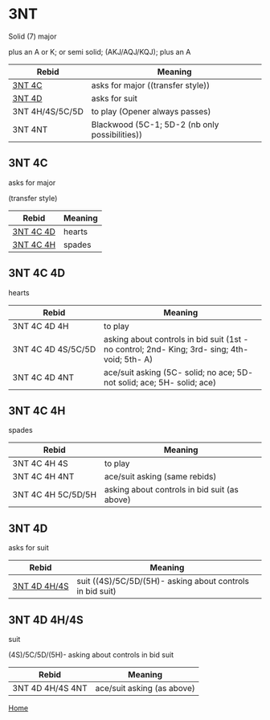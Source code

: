 # 3NT

Solid (7) major

plus an A or K; or semi solid; (AKJ/AQJ/KQJ); plus an A

| Rebid | Meaning |
|---|---|
| [3NT&nbsp;4C](#3nt4c) | asks for major ((transfer style)) |
| [3NT&nbsp;4D](#3nt4d) | asks for suit |
| 3NT&nbsp;4H/4S/5C/5D | to play (Opener always passes) |
| 3NT&nbsp;4NT | Blackwood (5C-1; 5D-2 (nb only possibilities)) |

## 3NT&nbsp;4C

asks for major

(transfer style)

| Rebid | Meaning |
|---|---|
| [3NT&nbsp;4C&nbsp;4D](#3nt4c4d) | hearts |
| [3NT&nbsp;4C&nbsp;4H](#3nt4c4h) | spades |

## 3NT&nbsp;4C&nbsp;4D

hearts

| Rebid | Meaning |
|---|---|
| 3NT&nbsp;4C&nbsp;4D&nbsp;4H | to play |
| 3NT&nbsp;4C&nbsp;4D&nbsp;4S/5C/5D | asking about controls in bid suit (1st - no control; 2nd- King; 3rd- sing; 4th-void; 5th- A) |
| 3NT&nbsp;4C&nbsp;4D&nbsp;4NT | ace/suit asking (5C- solid; no ace; 5D- not solid; ace; 5H- solid; ace) |

## 3NT&nbsp;4C&nbsp;4H

spades

| Rebid | Meaning |
|---|---|
| 3NT&nbsp;4C&nbsp;4H&nbsp;4S | to play |
| 3NT&nbsp;4C&nbsp;4H&nbsp;4NT | ace/suit asking (same rebids) |
| 3NT&nbsp;4C&nbsp;4H&nbsp;5C/5D/5H | asking about controls in bid suit (as above) |

## 3NT&nbsp;4D

asks for suit

| Rebid | Meaning |
|---|---|
| [3NT&nbsp;4D&nbsp;4H/4S](#3nt4d4h4s) | suit ((4S)/5C/5D/(5H)- asking about controls in bid suit) |

## 3NT&nbsp;4D&nbsp;4H/4S

suit

(4S)/5C/5D/(5H)- asking about controls in bid suit

| Rebid | Meaning |
|---|---|
| 3NT&nbsp;4D&nbsp;4H/4S&nbsp;4NT | ace/suit asking (as above) |

[Home](../index.md)
